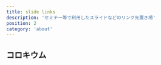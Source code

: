 ```yaml
---
title: slide links
description: 'セミナー等で利用したスライドなどのリンク先置き場'
position: 2
category: 'about'
---
```


## コロキウム
